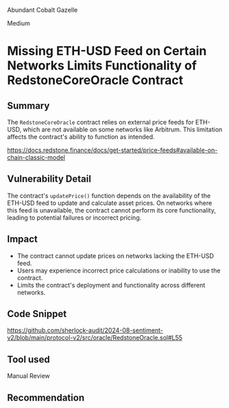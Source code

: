 Abundant Cobalt Gazelle

Medium

# Missing ETH-USD Feed on Certain Networks Limits Functionality of RedstoneCoreOracle Contract

## Summary
The `RedstoneCoreOracle` contract relies on external price feeds for ETH-USD, which are not available on some networks like Arbitrum. This limitation affects the contract's ability to function as intended.

https://docs.redstone.finance/docs/get-started/price-feeds#available-on-chain-classic-model

## Vulnerability Detail
The contract's `updatePrice()` function depends on the availability of the ETH-USD feed to update and calculate asset prices. On networks where this feed is unavailable, the contract cannot perform its core functionality, leading to potential failures or incorrect pricing.

## Impact
- The contract cannot update prices on networks lacking the ETH-USD feed.
- Users may experience incorrect price calculations or inability to use the contract.
- Limits the contract's deployment and functionality across different networks.

## Code Snippet
https://github.com/sherlock-audit/2024-08-sentiment-v2/blob/main/protocol-v2/src/oracle/RedstoneOracle.sol#L55

## Tool used

Manual Review

## Recommendation